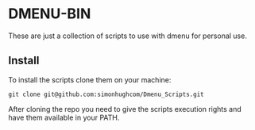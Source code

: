 # DMENU-BIN
These are just a collection of scripts to use with dmenu for personal use.

## Install
To install the scripts clone them on your machine:

```
git clone git@github.com:simonhughcom/Dmenu_Scripts.git
```

After cloning the repo you need to give the scripts execution rights and have them available in your PATH.
